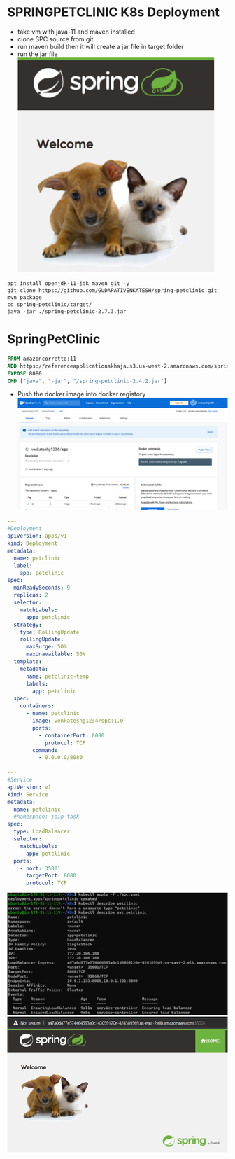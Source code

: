 # SPRINGPETCLINIC K8s Deployment
* take vm with java-11 and maven installed
* clone SPC source from git 
* run maven build then it will create a jar file in target folder
* run the jar file
![PreView](download.png)
```#!/bin/bash
apt install openjdk-11-jdk maven git -y
git clone https://github.com/GUDAPATIVENKATESH/spring-petclinic.git
mvn package
cd spring-petclinic/target/
java -jar ./spring-petclinic-2.7.3.jar
```
# SpringPetClinic
```Dockerfile
FROM amazoncorretto:11
ADD https://referenceapplicationskhaja.s3.us-west-2.amazonaws.com/spring-petclinic-2.4.2.jar /spring-petclinic-2.4.2.jar
EXPOSE 8080
CMD ["java", "-jar", "/spring-petclinic-2.4.2.jar"]
```
* Push the docker image into docker registory
![PreView](spc3.png)

```yaml
---
#Deployment
apiVersion: apps/v1
kind: Deployment
metadata:
  name: petclinic
  label:
    app: petclinic
spec: 
  minReadySeconds: 9
  replicas: 2
  selector: 
    matchLabels:
      app: petclinic
  strategy:
    type: RollingUpdate
    rollingUpdate: 
      maxSurge: 50%
      maxUnavailable: 50%
  template:
    metadata: 
      name: petclinic-temp
      labels: 
        app: petclinic
  spec:
    containers: 
      - name: petclinic
        image: venkateshg1234/spc:1.0
        ports: 
          - containerPort: 8080
            protocol: TCP
        command:
          - 0.0.0.0/8080

---
#Service
apiVersion: v1
kind: Service
metadata:
  name: petclinic
  #namespace: joip-task
spec:
  type: LoadBalancer
  selector:
    matchLabels:
      app: petclinic
  ports:
    - port: 35001
      targetPort: 8080
      protocol: TCP
```
![PreView](spc1.png)
![PreView](spc2.png)